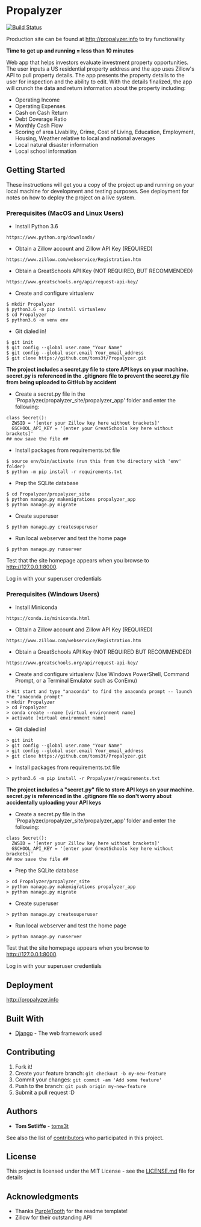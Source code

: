# Propalyzer

[![Build Status](https://tomset.visualstudio.com/Propalyzer/_apis/build/status/toms3t.Propalyzer?branchName=master)](https://tomset.visualstudio.com/Propalyzer/_build/latest?definitionId=7&branchName=master)

Production site can be found at http://propalyzer.info to try functionality

**Time to get up and running = less than 10 minutes**

Web app that helps investors evaluate investment property opportunities. The user inputs a US residential property address and the app uses Zillow's API to pull property details. The app presents the property details to the user for inspection and the ability to edit. With the details finalized, the app will crunch the data and return information about the property including:
- Operating Income
- Operating Expenses
- Cash on Cash Return
- Debt Coverage Ratio
- Monthly Cash Flow
- Scoring of area Livability, Crime, Cost of Living, Education, Employment, Housing, Weather relative to local and national averages
- Local natural disaster information
- Local school information

## Getting Started

These instructions will get you a copy of the project up and running on your local machine for development and testing purposes. See deployment for notes on how to deploy the project on a live system.

### Prerequisites (MacOS and Linux Users)

- Install Python 3.6
```
https://www.python.org/downloads/
```
- Obtain a Zillow account and Zillow API Key (REQUIRED)
```
https://www.zillow.com/webservice/Registration.htm
```
- Obtain a GreatSchools API Key (NOT REQUIRED, BUT RECOMMENDED)
```
https://www.greatschools.org/api/request-api-key/
```

- Create and configure virtualenv 
```
$ mkdir Propalyzer
$ python3.6 -m pip install virtualenv
$ cd Propalyzer
$ python3.6 -m venv env
```
- Git dialed in! 
```
$ git init
$ git config --global user.name "Your Name"
$ git config --global user.email Your_email_address
$ git clone https://github.com/toms3t/Propalyzer.git
```
**The project includes a secret.py file to store API keys on your machine.
secret.py is referenced in the .gitignore file to prevent the secret.py file from being uploaded to GitHub by accident**

- Create a secret.py file in the 'Propalyzer/propalyzer_site/propalyzer_app' folder and enter the following:
```
class Secret():
  ZWSID = '[enter your Zillow key here without brackets]'
  GSCHOOL_API_KEY = '[enter your GreatSchools key here without brackets]'
## now save the file ##
```
  
- Install packages from requirements.txt file

```
$ source env/bin/activate (run this from the directory with 'env' folder)
$ python -m pip install -r requirements.txt
```
- Prep the SQLite database
```
$ cd Propalyzer/propalyzer_site
$ python manage.py makemigrations propalyzer_app
$ python manage.py migrate
```
- Create superuser
```
$ python manage.py createsuperuser
```

- Run local webserver and test the home page
```
$ python manage.py runserver
```
Test that the site homepage appears when you browse to http://127.0.0.1:8000.

Log in with your superuser credentials

### Prerequisites (Windows Users)

- Install Miniconda
```
https://conda.io/miniconda.html
```
- Obtain a Zillow account and Zillow API Key (REQUIRED)
```
https://www.zillow.com/webservice/Registration.htm
```
- Obtain a GreatSchools API Key (NOT REQUIRED BUT RECOMMENDED)
```
https://www.greatschools.org/api/request-api-key/
```

- Create and configure virtualenv (Use Windows PowerShell, Command Prompt, or a Terminal Emulator such as ConEmu)
```
> Hit start and type "anaconda" to find the anaconda prompt -- launch the "anaconda prompt"
> mkdir Propalyzer
> cd Propalyzer
> conda create --name [virtual environment name]
> activate [virtual environment name]
```
- Git dialed in! 
```
> git init
> git config --global user.name "Your Name"
> git config --global user.email Your_email_address
> git clone https://github.com/toms3t/Propalyzer.git
```
- Install packages from requirements.txt file

```
> python3.6 -m pip install -r Propalyzer/requirements.txt
```
**The project includes a "secret.py" file to store API keys on your machine.
secret.py is referenced in the .gitignore file so don't worry about accidentally uploading your API keys**

- Create a secret.py file in the 'Propalyzer/propalyzer_site/propalyzer_app' folder and enter the following:
```
class Secret():
  ZWSID = '[enter your Zillow key here without brackets]'
  GSCHOOL_API_KEY = '[enter your GreatSchools key here without brackets]'
## now save the file ##
```
- Prep the SQLite database
```
> cd Propalyzer/propalyzer_site
> python manage.py makemigrations propalyzer_app
> python manage.py migrate
```
- Create superuser
```
> python manage.py createsuperuser
```

- Run local webserver and test the home page
```
> python manage.py runserver
```
Test that the site homepage appears when you browse to http://127.0.0.1:8000.

Log in with your superuser credentials

## Deployment

http://propalyzer.info

## Built With

* [Django](http://www.djangoproject.com) - The web framework used

## Contributing

1. Fork it!
2. Create your feature branch: `git checkout -b my-new-feature`
3. Commit your changes: `git commit -am 'Add some feature'`
4. Push to the branch: `git push origin my-new-feature`
5. Submit a pull request :D

## Authors

* **Tom Setliffe** - [toms3t](https://github.com/toms3t)

See also the list of [contributors](https://github.com/toms3t/Propalyzer/graphs/contributors) who participated in this project.

## License

This project is licensed under the MIT License - see the [LICENSE.md](LICENSE.md) file for details

## Acknowledgments

* Thanks [PurpleTooth](https://github.com/PurpleTooth) for the readme template!
* Zillow for their outstanding API
